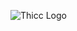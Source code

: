 ![Thicc Logo](https://lh5.googleusercontent.com/F_5aipkfaN_CLAhwPbrp3AF_UeypqtrP2h4nXOs8ULHMu9SXEmC8IvlpS5WjsUy93MQ-suJG8m-9htWbf-B9OhyK2SD2WhKvYVKlqZLkO84E3awu3ndCmYnwyJR4SbQl_O8H8WCz)
